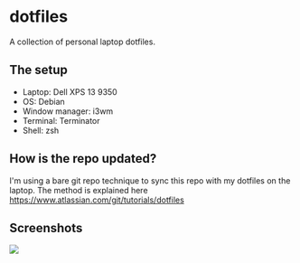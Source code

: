 # dotfiles

A collection of personal laptop dotfiles. 

## The setup 

- Laptop: Dell XPS 13 9350
- OS: Debian
- Window manager: i3wm
- Terminal: Terminator
- Shell: zsh

## How is the repo updated?

I'm using a bare git repo technique to sync this repo with my dotfiles on the laptop. The method is explained here https://www.atlassian.com/git/tutorials/dotfiles

## Screenshots

![](/home/synster/setup.png)

